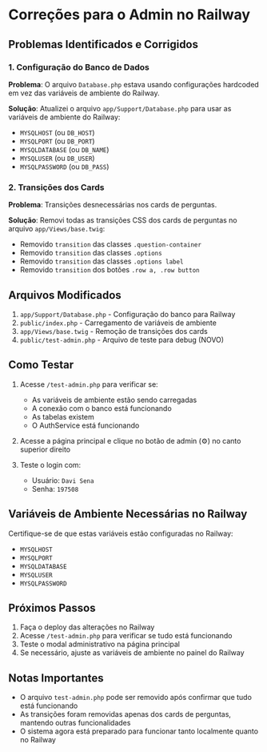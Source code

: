 # Correções para o Admin no Railway

## Problemas Identificados e Corrigidos

### 1. Configuração do Banco de Dados
**Problema**: O arquivo `Database.php` estava usando configurações hardcoded em vez das variáveis de ambiente do Railway.

**Solução**: Atualizei o arquivo `app/Support/Database.php` para usar as variáveis de ambiente do Railway:
- `MYSQLHOST` (ou `DB_HOST`)
- `MYSQLPORT` (ou `DB_PORT`) 
- `MYSQLDATABASE` (ou `DB_NAME`)
- `MYSQLUSER` (ou `DB_USER`)
- `MYSQLPASSWORD` (ou `DB_PASS`)

### 2. Transições dos Cards
**Problema**: Transições desnecessárias nos cards de perguntas.

**Solução**: Removi todas as transições CSS dos cards de perguntas no arquivo `app/Views/base.twig`:
- Removido `transition` das classes `.question-container`
- Removido `transition` das classes `.options`
- Removido `transition` das classes `.options label`
- Removido `transition` dos botões `.row a, .row button`

## Arquivos Modificados

1. `app/Support/Database.php` - Configuração do banco para Railway
2. `public/index.php` - Carregamento de variáveis de ambiente
3. `app/Views/base.twig` - Remoção de transições dos cards
4. `public/test-admin.php` - Arquivo de teste para debug (NOVO)

## Como Testar

1. Acesse `/test-admin.php` para verificar se:
   - As variáveis de ambiente estão sendo carregadas
   - A conexão com o banco está funcionando
   - As tabelas existem
   - O AuthService está funcionando

2. Acesse a página principal e clique no botão de admin (⚙️) no canto superior direito

3. Teste o login com:
   - Usuário: `Davi Sena`
   - Senha: `197508`

## Variáveis de Ambiente Necessárias no Railway

Certifique-se de que estas variáveis estão configuradas no Railway:
- `MYSQLHOST`
- `MYSQLPORT` 
- `MYSQLDATABASE`
- `MYSQLUSER`
- `MYSQLPASSWORD`

## Próximos Passos

1. Faça o deploy das alterações no Railway
2. Acesse `/test-admin.php` para verificar se tudo está funcionando
3. Teste o modal administrativo na página principal
4. Se necessário, ajuste as variáveis de ambiente no painel do Railway

## Notas Importantes

- O arquivo `test-admin.php` pode ser removido após confirmar que tudo está funcionando
- As transições foram removidas apenas dos cards de perguntas, mantendo outras funcionalidades
- O sistema agora está preparado para funcionar tanto localmente quanto no Railway

